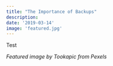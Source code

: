 ```yaml
---
title: "The Importance of Backups"
description: 
date: '2019-03-14'
image: 'featured.jpg'
---
```

Test

*Featured image by Tookapic from Pexels*